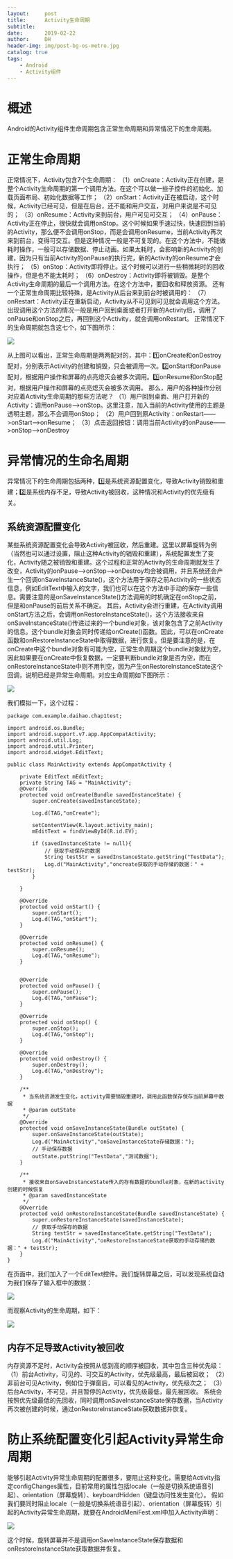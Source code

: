 ```yaml
---
layout:     post
title:      Activity生命周期
subtitle:   
date:       2019-02-22
author:     DH
header-img: img/post-bg-os-metro.jpg  
catalog: true
tags:
    - Android
    - Activity组件
---
```



# 概述

Android的Activity组件生命周期包含正常生命周期和异常情况下的生命周期。

# 正常生命周期
正常情况下，Activity包含7个生命周期：
（1）onCreate：Activity正在创建，是整个Activity生命周期的第一个调用方法。在这个可以做一些子控件的初始化、加载页面布局、初始化数据等工作；
（2）onStart：Activity正在被启动，这个时候，Activity已经可见，但是在后台，还不能和用户交互，对用户来说是不可见的；
（3）onResume：Activity来到前台，用户可见可交互；
（4）onPause：Activity正在停止，很快就会调用onStop。这个时候如果手速过快，快速回到当前的Activity，那么便不会调用onStop，而是会调用onResume，当前Activity再次来到前台，变得可交互。但是这种情况一般是不可复现的。在这个方法中，不能做耗时操作，一般可以存储数据、停止动画。如果太耗时，会影响新的Activity的创建，因为只有当前Activity的onPause的执行完，新的Activity的onResume才会执行；
（5）onStop：Activity即将停止。这个时候可以进行一些稍微耗时的回收操作，但是也不能太耗时；
（6）onDestroy：Activity即将被销毁。是整个Activity生命周期的最后一个调用方法。在这个方法中，要回收和释放资源。
还有一个正常生命周期比较特殊，是Activity从后台来到前台时被调用的：
（7）onRestart：Activity正在重新启动，Activity从不可见到可见就会调用这个方法。出现调用这个方法的情况一般是用户回到桌面或者打开新的Activity后，调用了onPause和onStop之后，再回到这个Activity，就会调用onRestart。
正常情况下的生命周期就包含这七个，如下图所示：

![](https://ws3.sinaimg.cn/large/006tKfTcgy1g0fbyec8qzj30u011u0xb.jpg)

从上图可以看出，正常生命周期是两两配对的，其中：1️⃣onCreate和onDestroy配对，分别表示Activity的创建和销毁，只会被调用一次。2️⃣onStart和onPause配对，根据用户操作和屏幕的点亮熄灭会被多次调用。3️⃣onResume和onStop配对，根据用户操作和屏幕的点亮熄灭会被多次调用。
那么，用户的各种操作分别对应着Activity生命周期的那些方法呢？
（1）用户回到桌面、用户打开新的Activity：调用onPause——>onStop。这里注意，加入当前的Activity使用的主题是透明主题，那么不会调用onStop；
（2）用户回到原Activity：onRestart——>onStart——>onResume；
（3）点击返回按钮：调用当前Activity的onPause——>onStop——>onDestroy

# 异常情况的生命名周期
异常情况下的生命周期包括两种，1️⃣是系统资源配置变化，导致Activity销毁和重建；2️⃣是系统内存不足，导致Activity被回收，这种情况和Activity的优先级有关。

## 系统资源配置变化
某些系统资源配置变化会导致Activity被回收，然后重建。这里以屏幕旋转为例（当然也可以通过设置，阻止这种Activity的销毁和重建），系统配置发生了变化，Activity随之被销毁和重建。这个过程和正常的Activity的生命周期就发生了改变，Activity的onPause——>onStop——>onDestroy均会被调用，并且系统还会产生一个回调onSaveInstanceState()，这个方法用于保存之前Activity的一些状态信息，例如EditText中输入的文字，我们也可以在这个方法中手动的保存一些信息。需要注意的是onSaveInstanceState()方法调用的时机确定在onStop之前，但是和onPause的前后关系不确定。
其后，Activity会进行重建，在Activity调用onStart方法之后，会调用onRestoreInstanceState()，这个方法接收来自onSaveInstanceState()传递过来的一个bundle对象，该对象包含了之前Activity的信息。这个bundle对象会同时传递给onCreate()函数。因此，可以在onCreate函数和onRestoreInstanceState中取得数据，进行恢复。但是要注意的是，在onCreate中这个bundle对象有可能为空，正常生命周期这个bundle对象就为空，因此如果要在onCreate中恢复数据，一定要判断bundle对象是否为空，而在onRestoreInstanceState中则不用判空，因为产生onRestoreInstanceState这个回调，说明已经是异常生命周期。对应生命周期如下图所示：

![](https://ws2.sinaimg.cn/large/006tKfTcgy1g0fc4g91yvj316c0rg77x.jpg)

我们模拟一下，这个过程：
```
package com.example.daihao.chap1test;

import android.os.Bundle;
import android.support.v7.app.AppCompatActivity;
import android.util.Log;
import android.util.Printer;
import android.widget.EditText;

public class MainActivity extends AppCompatActivity {

    private EditText mEditText;
    private String TAG = "MainActivity";
    @Override
    protected void onCreate(Bundle savedInstanceState) {
        super.onCreate(savedInstanceState);

        Log.d(TAG,"onCreate");

        setContentView(R.layout.activity_main);
        mEditText = findViewById(R.id.EV);

        if (savedInstanceState != null){
            // 获取手动保存的数据
            String testStr = savedInstanceState.getString("TestData");
            Log.d("MainActivity","oncreate获取的手动存储的数据：" + testStr);
        }

    }

    @Override
    protected void onStart() {
        super.onStart();
        Log.d(TAG,"onStart");
    }

    @Override
    protected void onResume() {
        super.onResume();
        Log.d(TAG,"onResume");
    }


    @Override
    protected void onPause() {
        super.onPause();
        Log.d(TAG,"onPause");
    }

    @Override
    protected void onStop() {
        super.onStop();
        Log.d(TAG,"onStop");
    }

    @Override
    protected void onDestroy() {
        super.onDestroy();
        Log.d(TAG,"onDestroy");
    }

    /**
     * 当系统资源发生变化，activity需要销毁重建时，调用此函数保存保存当前屏幕中数据
     * @param outState
     */
    @Override
    protected void onSaveInstanceState(Bundle outState) {
        super.onSaveInstanceState(outState);
        Log.d("MainActivity","onSaveInstanceState存储数据：");
        // 手动保存数据
        outState.putString("TestData","测试数据");
    }

    /**
     * 接收来自onSaveInstanceState传入的存有数据的bundle对象，在新的activity创建的时候恢复
     * @param savedInstanceState
     */
    @Override
    protected void onRestoreInstanceState(Bundle savedInstanceState) {
        super.onRestoreInstanceState(savedInstanceState);
        // 获取手动保存的数据
        String testStr = savedInstanceState.getString("TestData");
        Log.d("MainActivity","onRestoreInstanceState获取的手动存储的数据：" + testStr);
    }
}

```

在页面中，我们加入了一个EditText控件。我们旋转屏幕之后，可以发现系统自动为我们保存了输入框中的数据：

![](https://ws4.sinaimg.cn/large/006tKfTcgy1g0fc78qcypj31hc0u00tc.jpg)

而观察Activity的生命周期，如下：

![](https://ws2.sinaimg.cn/large/006tKfTcgy1g0fc813a5gj30sy08ijtq.jpg)

## 内存不足导致Activity被回收
内存资源不足时，Activity会按照从低到高的顺序被回收，其中包含三种优先级：
（1）前台Activity，可见的、可交互的Activity，优先级最高，最后被回收；
（2）非前台可见Activity，例如位于弹窗后，可以看见的Activity，优先级次之；
（3）后台Activity，不可见，并且暂停的Activity，优先级最低，最先被回收。
系统会按照优先级最低的先回收，同时调用onSaveInstanceState保存数据，当Activity再次被创建的时候，通过onRestoreInstanceState获取数据并恢复。

# 防止系统配置变化引起Activity异常生命周期
能够引起Activity异常生命周期的配置很多，要阻止这种变化，需要给Activity指定configChanges属性，目前常用的属性包括locale（一般是切换系统语音引起）、orientation（屏幕旋转）、keyboardHidden（键盘访问性发生变化）。
假如我们要同时阻止locale（一般是切换系统语音引起）、orientation（屏幕旋转）引起的Activity异常生命周期，就要在AndroidMeniFest.xml中加入Activity声明：

![](https://ws2.sinaimg.cn/large/006tKfTcgy1g0fca661hwj30yu0ic0x9.jpg)

这个时候，旋转屏幕并不是调用onSaveInstanceState保存数据和onRestoreInstanceState获取数据并恢复。


